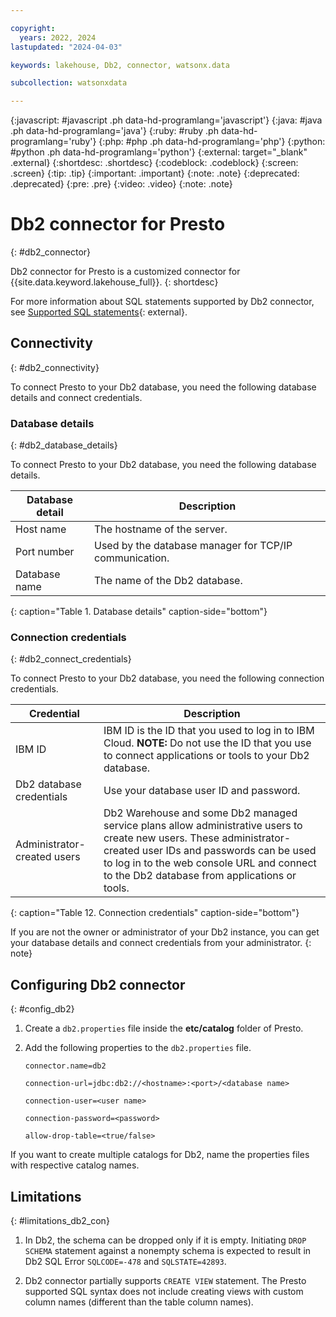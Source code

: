 ```yaml
---

copyright:
  years: 2022, 2024
lastupdated: "2024-04-03"

keywords: lakehouse, Db2, connector, watsonx.data

subcollection: watsonxdata

---
```


{:javascript: #javascript .ph data-hd-programlang='javascript'}
{:java: #java .ph data-hd-programlang='java'}
{:ruby: #ruby .ph data-hd-programlang='ruby'}
{:php: #php .ph data-hd-programlang='php'}
{:python: #python .ph data-hd-programlang='python'}
{:external: target="_blank" .external}
{:shortdesc: .shortdesc}
{:codeblock: .codeblock}
{:screen: .screen}
{:tip: .tip}
{:important: .important}
{:note: .note}
{:deprecated: .deprecated}
{:pre: .pre}
{:video: .video}
{:note: .note}

# Db2 connector for Presto
{: #db2_connector}

Db2 connector for Presto is a customized connector for {{site.data.keyword.lakehouse_full}}.
{: shortdesc}

For more information about SQL statements supported by Db2 connector, see [Supported SQL statements](watsonxdata?topic=watsonxdata-supported_sql_statements){: external}.

## Connectivity
{: #db2_connectivity}

To connect Presto to your Db2 database, you need the following database details and connect credentials.

### Database details
{: #db2_database_details}

To connect Presto to your Db2 database, you need the following database details.

| Database detail | Description |
|-----------------|----------------|
| Host name | The hostname of the server.|
| Port number | Used by the database manager for TCP/IP communication.|
| Database name | The name of the Db2 database.|
{: caption="Table 1. Database details" caption-side="bottom"}

### Connection credentials
{: #db2_connect_credentials}

To connect Presto to your Db2 database, you need the following connection credentials.

| Credential | Description |
|-------------|----------------|
| IBM ID| IBM ID is the ID that you used to log in to IBM Cloud. **NOTE:** Do not use the ID that you use to connect applications or tools to your Db2 database.|
| Db2 database credentials | Use your database user ID and password.|
| Administrator-created users | Db2 Warehouse and some Db2 managed service plans allow administrative users to create new users. These administrator-created user IDs and passwords can be used to log in to the web console URL and connect to the Db2 database from applications or tools.|
{: caption="Table 12. Connection credentials" caption-side="bottom"}


If you are not the owner or administrator of your Db2 instance, you can get your database details and connect credentials from your administrator.
{: note}


## Configuring Db2 connector
{: #config_db2}

1. Create a `db2.properties` file inside the **etc/catalog** folder of Presto.

2. Add the following properties to the `db2.properties` file.

   `connector.name=db2`

   `connection-url=jdbc:db2://<hostname>:<port>/<database name>`

   `connection-user=<user name>`

   `connection-password=<password>`

   `allow-drop-table=<true/false>`

If you want to create multiple catalogs for Db2, name the properties files with respective catalog names.

## Limitations
{: #limitations_db2_con}

1. In Db2, the schema can be dropped only if it is empty. Initiating `DROP SCHEMA` statement against a nonempty schema is expected to result in Db2 SQL Error `SQLCODE=-478` and `SQLSTATE=42893`.

2. Db2 connector partially supports `CREATE VIEW` statement. The Presto supported SQL syntax does not include creating views with custom column names (different than the table column names).
